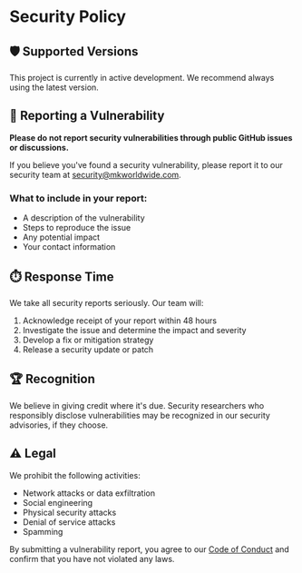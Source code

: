# Security Policy

## 🛡️ Supported Versions

This project is currently in active development. We recommend always using the latest version.

## 📧 Reporting a Vulnerability

**Please do not report security vulnerabilities through public GitHub issues or discussions.**

If you believe you've found a security vulnerability, please report it to our security team at [security@mkworldwide.com](mailto:security@mkworldwide.com).

### What to include in your report:
- A description of the vulnerability
- Steps to reproduce the issue
- Any potential impact
- Your contact information

## ⏱️ Response Time

We take all security reports seriously. Our team will:
1. Acknowledge receipt of your report within 48 hours
2. Investigate the issue and determine the impact and severity
3. Develop a fix or mitigation strategy
4. Release a security update or patch

## 🏆 Recognition

We believe in giving credit where it's due. Security researchers who responsibly disclose vulnerabilities may be recognized in our security advisories, if they choose.

## ⚠️ Legal

We prohibit the following activities:
- Network attacks or data exfiltration
- Social engineering
- Physical security attacks
- Denial of service attacks
- Spamming

By submitting a vulnerability report, you agree to our [Code of Conduct](CODE_OF_CONDUCT.md) and confirm that you have not violated any laws.
